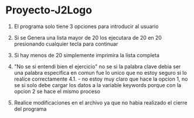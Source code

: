 # Proyecto-J2Logo

1. El programa solo tiene 3 opciones para introducir al usuario

2. Si se Genera una lista mayor de 20 los ejecutara de 20 en 20 presionando cualquier tecla para continuar

3. Si hay menos de 20 simplemente imprimira la lista completa

4. "No se si entendi bien el ejercicio" no se si la palabra clave debia ser una palabra especifica en comun fue lo unico 
que no estoy seguro si lo realice correctamente
  4.1. - no estoy muy claro que hace la opcion 1, no se si solo debe cargar los datos a la variable keywords porque con la opcion 2 se hace el mismo proceso

5. Realice modificaciones en el archivo ya que no habia realizado el cierre del programa
